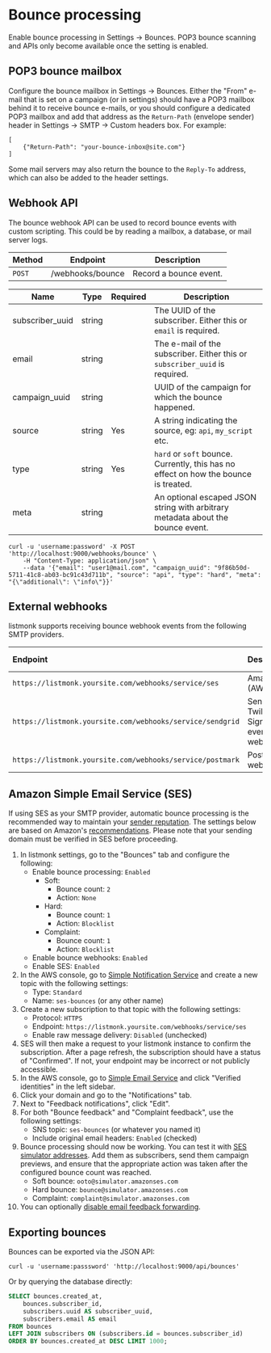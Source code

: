 # Bounce processing

Enable bounce processing in Settings -> Bounces. POP3 bounce scanning and APIs only become available once the setting is enabled.

## POP3 bounce mailbox
Configure the bounce mailbox in Settings -> Bounces. Either the "From" e-mail that is set on a campaign (or in settings) should have a POP3 mailbox behind it to receive bounce e-mails, or you should configure a dedicated POP3 mailbox and add that address as the `Return-Path` (envelope sender) header in Settings -> SMTP -> Custom headers box. For example:

```
[
	{"Return-Path": "your-bounce-inbox@site.com"}
]

```

Some mail servers may also return the bounce to the `Reply-To` address, which can also be added to the header settings.

## Webhook API
The bounce webhook API can be used to record bounce events with custom scripting. This could be by reading a mailbox, a database, or mail server logs.

| Method | Endpoint         | Description            |
| ------ | ---------------- | ---------------------- |
| `POST` | /webhooks/bounce | Record a bounce event. |


| Name            | Type      | Required   | Description                                                                          |
| ----------------| --------- | -----------| ------------------------------------------------------------------------------------ |
| subscriber_uuid | string    |            | The UUID of the subscriber. Either this or `email` is required.                      |
| email           | string    |            | The e-mail of the subscriber. Either this or `subscriber_uuid` is required.          |
| campaign_uuid   | string    |            | UUID of the campaign for which the bounce happened.                                  |
| source          | string    | Yes        | A string indicating the source, eg: `api`, `my_script` etc.                          |
| type            | string    | Yes        | `hard` or `soft` bounce. Currently, this has no effect on how the bounce is treated. |
| meta            | string    |            | An optional escaped JSON string with arbitrary metadata about the bounce event.      |
 

```shell
curl -u 'username:password' -X POST 'http://localhost:9000/webhooks/bounce' \
	-H "Content-Type: application/json" \
	--data '{"email": "user1@mail.com", "campaign_uuid": "9f86b50d-5711-41c8-ab03-bc91c43d711b", "source": "api", "type": "hard", "meta": "{\"additional\": \"info\"}}'

```

## External webhooks
listmonk supports receiving bounce webhook events from the following SMTP providers.

| Endpoint                                                  | Description                            | More info                                                                                                             |
|:----------------------------------------------------------|:---------------------------------------|:----------------------------------------------------------------------------------------------------------------------|
| `https://listmonk.yoursite.com/webhooks/service/ses`      | Amazon (AWS) SES                       | See below                                                                                                             |
| `https://listmonk.yoursite.com/webhooks/service/sendgrid` | Sendgrid / Twilio Signed event webhook | [More info](https://docs.sendgrid.com/for-developers/tracking-events/getting-started-event-webhook-security-features) |
| `https://listmonk.yoursite.com/webhooks/service/postmark` | Postmark webhook                       | [More info](https://postmarkapp.com/developer/webhooks/webhooks-overview)                                             |

## Amazon Simple Email Service (SES)

If using SES as your SMTP provider, automatic bounce processing is the recommended way to maintain your [sender reputation](https://docs.aws.amazon.com/ses/latest/dg/monitor-sender-reputation.html). The settings below are based on Amazon's [recommendations](https://docs.aws.amazon.com/ses/latest/dg/send-email-concepts-deliverability.html). Please note that your sending domain must be verified in SES before proceeding.

1. In listmonk settings, go to the "Bounces" tab and configure the following:
    - Enable bounce processing: `Enabled`
        - Soft:
            - Bounce count: `2`
            - Action: `None`
        - Hard:
            - Bounce count: `1`
            - Action: `Blocklist`
        - Complaint: 
            - Bounce count: `1`
            - Action: `Blocklist`
    - Enable bounce webhooks: `Enabled`
    - Enable SES: `Enabled`
2. In the AWS console, go to [Simple Notification Service](https://console.aws.amazon.com/sns/) and create a new topic with the following settings:
    - Type: `Standard`
    - Name: `ses-bounces` (or any other name)
3. Create a new subscription to that topic with the following settings:
    - Protocol: `HTTPS`
    - Endpoint: `https://listmonk.yoursite.com/webhooks/service/ses`
    - Enable raw message delivery: `Disabled` (unchecked)
4. SES will then make a request to your listmonk instance to confirm the subscription. After a page refresh, the subscription should have a status of "Confirmed". If not, your endpoint may be incorrect or not publicly accessible.
5. In the AWS console, go to [Simple Email Service](https://console.aws.amazon.com/ses/) and click "Verified identities" in the left sidebar.
6. Click your domain and go to the "Notifications" tab.
7. Next to "Feedback notifications", click "Edit".
8. For both "Bounce feedback" and "Complaint feedback", use the following settings:
    - SNS topic: `ses-bounces` (or whatever you named it)
    - Include original email headers: `Enabled` (checked)
9. Bounce processing should now be working. You can test it with [SES simulator addresses](https://docs.aws.amazon.com/ses/latest/dg/send-an-email-from-console.html#send-email-simulator). Add them as subscribers, send them campaign previews, and ensure that the appropriate action was taken after the configured bounce count was reached.
    - Soft bounce: `ooto@simulator.amazonses.com`
    - Hard bounce: `bounce@simulator.amazonses.com`
    - Complaint: `complaint@simulator.amazonses.com`
10. You can optionally [disable email feedback forwarding](https://docs.aws.amazon.com/ses/latest/dg/monitor-sending-activity-using-notifications-email.html#monitor-sending-activity-using-notifications-email-disabling).

## Exporting bounces

Bounces can be exported via the JSON API:
```shell
curl -u 'username:passsword' 'http://localhost:9000/api/bounces'
```

Or by querying the database directly:
```sql
SELECT bounces.created_at,
    bounces.subscriber_id,
    subscribers.uuid AS subscriber_uuid,
    subscribers.email AS email
FROM bounces
LEFT JOIN subscribers ON (subscribers.id = bounces.subscriber_id)
ORDER BY bounces.created_at DESC LIMIT 1000;
```
